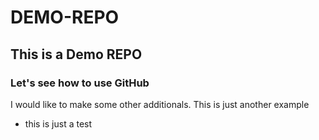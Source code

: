 # DEMO-REPO

## This is a Demo REPO

### Let's see how to use GitHub

I would like to make some other additionals. This is just another example

* this is just a test

